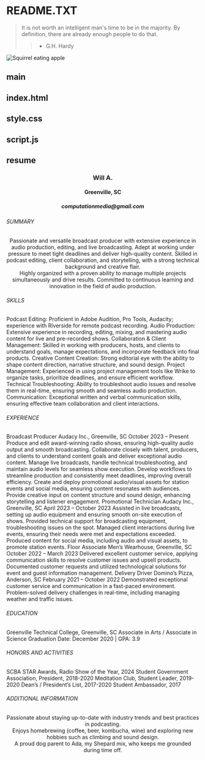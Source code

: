 <h1>README.TXT</h1>

>It is not worth an intelligent man's time to be in the majority.
By definition, there are already enough people to do that.
>> - G.H. Hardy

![Squirrel eating apple](images/SquirrelWApple.JPG)

<h2>main</h2>



<h2>index.html</h2>

<h2>style.css</h2>

<h2>script.js</h2>

<h2>resume</h2>

<h3 align=center>Will A.</h3>
<h4 align=center>Greenville, SC</h4>
<h5 align=center>computationmedia@gmail.com</h5>

<h6>SUMMARY</h6>

<p align=center>Passionate and versatile broadcast producer with extensive experience in audio production, editing, and live broadcasting. Adept at working under pressure to meet tight deadlines and deliver high-quality content. Skilled in podcast editing, client collaboration, and storytelling, with a strong technical background and creative flair.<br/>
Highly organized with a proven ability to manage multiple projects simultaneously and drive results. Committed to continuous learning and innovation in the field of audio production.</p>

<h6>SKILLS</h6>
Podcast Editing: Proficient in Adobe Audition, Pro Tools, Audacity; experience with Riverside for remote podcast recording.
Audio Production: Extensive experience in recording, editing, mixing, and mastering audio content for live and pre-recorded shows.
Collaboration & Client Management: Skilled in working with producers, hosts, and clients to understand goals, manage expectations, and incorporate feedback into final products.
Creative Content Creation: Strong editorial eye with the ability to shape content direction, narrative structure, and sound design.
Project Management: Experienced in using project management tools like Wrike to organize tasks, prioritize deadlines, and ensure efficient workflow.
Technical Troubleshooting: Ability to troubleshoot audio issues and resolve them in real-time, ensuring smooth and seamless audio production.
Communication: Exceptional written and verbal communication skills, ensuring effective team collaboration and client interactions.

<h6>EXPERIENCE</h6>
Broadcast Producer
Audacy Inc., Greenville, SC
October 2023 – Present
Produce and edit award-winning radio shows, ensuring high-quality audio output and smooth broadcasting.
Collaborate closely with talent, producers, and clients to understand content goals and deliver exceptional audio content.
Manage live broadcasts, handle technical troubleshooting, and maintain audio levels for seamless show execution.
Develop workflows to streamline production and consistently meet deadlines, improving overall efficiency.
Create and deploy promotional audio/visual assets for station events and social media, ensuring content resonates with audiences.
Provide creative input on content structure and sound design, enhancing storytelling and listener engagement.
Promotional Technician
Audacy Inc., Greenville, SC
April 2023 – October 2023
Assisted in live broadcasts, setting up audio equipment and ensuring smooth on-site execution of shows.
Provided technical support for broadcasting equipment, troubleshooting issues on the spot.
Managed client interactions during live events, ensuring their needs were met and expectations exceeded.
Produced content for social media, including audio and visual assets, to promote station events.
Floor Associate
Men’s Wearhouse, Greenville, SC
October 2022 – March 2023
Delivered excellent customer service, applying communication skills to resolve customer issues and upsell products.
Documented customer requests and utilized technological solutions for event and guest information management.
Delivery Driver
Domino’s Pizza, Anderson, SC
February 2021 – October 2022
Demonstrated exceptional customer service and communication in a fast-paced environment.
Problem-solved delivery challenges in real-time, including managing weather and traffic issues.

<h6>EDUCATION</h6>
Greenville Technical College, Greenville, SC
Associate in Arts / Associate in Science
Graduation Date: December 2020 | GPA: 3.9

<h6>HONORS AND ACTIVITIES</h6>
SCBA STAR Awards, Radio Show of the Year, 2024
Student Government Association, President, 2018-2020
Meditation Club, Student Leader, 2019-2020
Dean’s / President’s List, 2017-2020
Student Ambassador, 2017

<h6>ADDITIONAL INFORMATION</h6>
<p align=center>Passionate about staying up-to-date with industry trends and best practices in podcasting.<br/>
Enjoys homebrewing (coffee, beer, kombucha, wine) and exploring new hobbies such as climbing and sound design.<br/>
A proud dog parent to Ada, my Shepard mix, who keeps me grounded during time off.</p>
